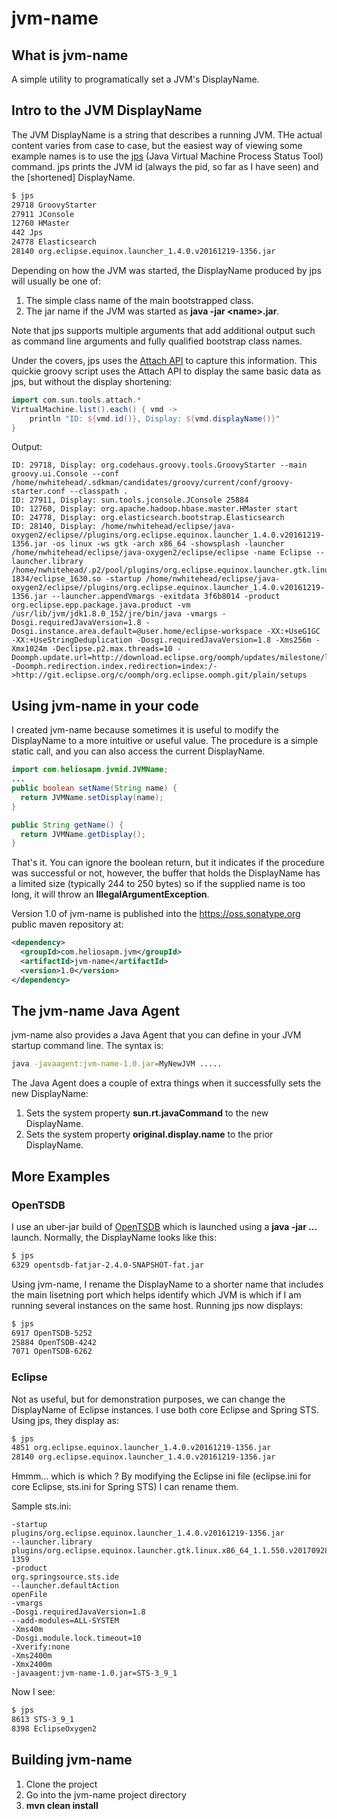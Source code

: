 # jvm-name

## What is jvm-name
A simple utility to programatically set a JVM's DisplayName.

## Intro to the JVM DisplayName
The JVM DisplayName is a string that describes a running JVM. THe actual content varies from case to case, but the easiest way of viewing some example names is to use the [jps](https://docs.oracle.com/javase/7/docs/technotes/tools/share/jps.html) (Java Virtual Machine Process Status Tool) command. jps prints the JVM id (always the pid, so far as I have seen) and the [shortened] DisplayName.

```bash
$ jps
29718 GroovyStarter
27911 JConsole
12760 HMaster
442 Jps
24778 Elasticsearch
28140 org.eclipse.equinox.launcher_1.4.0.v20161219-1356.jar
```

Depending on how the JVM was started, the DisplayName produced by jps will usually be one of:
1. The simple class name of the main bootstrapped class.
2. The jar name if the JVM was started as **java -jar &lt;name&gt;.jar**.
  
Note that jps supports multiple arguments that add additional output such as command line arguments and fully qualified bootstrap class names.

Under the covers, jps uses the [Attach API](https://docs.oracle.com/javase/7/docs/jdk/api/attach/spec/index.html) to capture this information. This quickie groovy script uses the Attach API to display the same basic data as jps, but without the display shortening:

```groovy
import com.sun.tools.attach.*
VirtualMachine.list().each() { vmd ->  
    println "ID: ${vmd.id()}, Display: ${vmd.displayName()}"
}
```

Output:
```
ID: 29718, Display: org.codehaus.groovy.tools.GroovyStarter --main groovy.ui.Console --conf /home/nwhitehead/.sdkman/candidates/groovy/current/conf/groovy-starter.conf --classpath .
ID: 27911, Display: sun.tools.jconsole.JConsole 25884
ID: 12760, Display: org.apache.hadoop.hbase.master.HMaster start
ID: 24778, Display: org.elasticsearch.bootstrap.Elasticsearch
ID: 28140, Display: /home/nwhitehead/eclipse/java-oxygen2/eclipse//plugins/org.eclipse.equinox.launcher_1.4.0.v20161219-1356.jar -os linux -ws gtk -arch x86_64 -showsplash -launcher /home/nwhitehead/eclipse/java-oxygen2/eclipse/eclipse -name Eclipse --launcher.library /home/nwhitehead/.p2/pool/plugins/org.eclipse.equinox.launcher.gtk.linux.x86_64_1.1.551.v20171108-1834/eclipse_1630.so -startup /home/nwhitehead/eclipse/java-oxygen2/eclipse//plugins/org.eclipse.equinox.launcher_1.4.0.v20161219-1356.jar --launcher.appendVmargs -exitdata 3f6b8014 -product org.eclipse.epp.package.java.product -vm /usr/lib/jvm/jdk1.8.0_152/jre/bin/java -vmargs -Dosgi.requiredJavaVersion=1.8 -Dosgi.instance.area.default=@user.home/eclipse-workspace -XX:+UseG1GC -XX:+UseStringDeduplication -Dosgi.requiredJavaVersion=1.8 -Xms256m -Xmx1024m -Declipse.p2.max.threads=10 -Doomph.update.url=http://download.eclipse.org/oomph/updates/milestone/latest -Doomph.redirection.index.redirection=index:/->http://git.eclipse.org/c/oomph/org.eclipse.oomph.git/plain/setups

```

## Using jvm-name in your code
I created jvm-name because sometimes it is useful to modify the DisplayName to a more intuitive or useful value. The procedure is a simple static call, and you can also access the current DisplayName.

```java
import com.heliosapm.jvmid.JVMName;
...
public boolean setName(String name) {
  return JVMName.setDisplay(name);
}

public String getName() {
  return JVMName.getDisplay();
}
```

That's it. You can ignore the boolean return, but it indicates if the procedure was successful or not, however, the buffer that holds the DisplayName has a limited size (typically 244 to 250 bytes) so if the supplied name is too long, it will throw an **IllegalArgumentException**.

Version 1.0 of jvm-name is published into the https://oss.sonatype.org public maven repository at:

```XML
<dependency>
  <groupId>com.heliosapm.jvm</groupId>
  <artifactId>jvm-name</artifactId>
  <version>1.0</version>
</dependency>
```
## The jvm-name Java Agent

jvm-name also provides a Java Agent that you can define in your JVM startup command line. The syntax is:

```bash
java -javaagent:jvm-name-1.0.jar=MyNewJVM .....
```
The Java Agent does a couple of extra things when it successfully sets the new DisplayName:
1. Sets the system property **sun.rt.javaCommand** to the new DisplayName.
2. Sets the system property **original.display.name** to the prior DisplayName.

## More Examples

### OpenTSDB

I use an uber-jar build of [OpenTSDB](http://opentsdb.net/) which is launched using a **java -jar ...** launch. Normally, the DisplayName looks like this:

```bash
$ jps
6329 opentsdb-fatjar-2.4.0-SNAPSHOT-fat.jar
```
Using jvm-name, I rename the DisplayName to a shorter name that includes the main lisetning port which helps identify which JVM is which if I am running several instances on the same host. Running jps now displays:

```bash
$ jps
6917 OpenTSDB-5252
25884 OpenTSDB-4242
7071 OpenTSDB-6262
```

### Eclipse

Not as useful, but for demonstration purposes, we can change the DisplayName of Eclipse instances. I use both core Eclipse and Spring STS. Using jps, they display as:

```bash
$ jps
4851 org.eclipse.equinox.launcher_1.4.0.v20161219-1356.jar
28140 org.eclipse.equinox.launcher_1.4.0.v20161219-1356.jar
```

Hmmm... which is which ? By modifying the Eclipse ini file (eclipse.ini for core Eclipse, sts.ini for Spring STS) I can rename them.

Sample sts.ini:

```
-startup
plugins/org.eclipse.equinox.launcher_1.4.0.v20161219-1356.jar
--launcher.library
plugins/org.eclipse.equinox.launcher.gtk.linux.x86_64_1.1.550.v20170928-1359
-product
org.springsource.sts.ide
--launcher.defaultAction
openFile
-vmargs
-Dosgi.requiredJavaVersion=1.8
--add-modules=ALL-SYSTEM
-Xms40m
-Dosgi.module.lock.timeout=10
-Xverify:none
-Xms2400m
-Xmx2400m
-javaagent:jvm-name-1.0.jar=STS-3_9_1
```

Now I see:

```bash
$ jps
8613 STS-3_9_1
8398 EclipseOxygen2
```

## Building jvm-name

1. Clone the project
2. Go into the jvm-name project directory
3. **mvn clean install**




